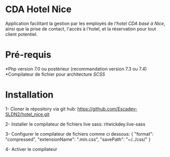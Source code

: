 # CDA Hotel Nice

Application facilitant la gestion par les employés de *l'hotel CDA basé à Nice*, ainsi que la prise de contact, l'accès à l'hotel, et la réservation pour tout client potentiel.


# Pré-requis

*Php version 7.0 ou postérieur (recommandation version 7.3 ou 7.4)
*Compilateur de fichier pour architecture _SCSS_

# Installation

1- Cloner le répository via git hub:
https://github.com/Escadev-SLDN2/hotel_nice.git

2- Installer le compilateur de fichiers live sass: 
ritwickdey.live-sass

3- Configurer le compilateur de fichiers comme ci dessous:
    {
      "format": "compressed",
      "extensionName": ".min.css",
      "savePath": "~/../css/"
    }

4- Activer le compilateur 

